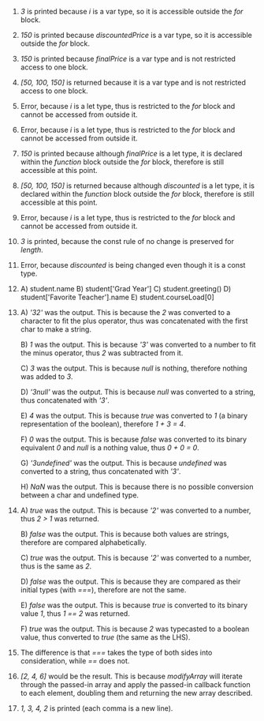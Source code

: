1. *3* is printed because *i* is a var type, so it is accessible outside the *for* block.
2. *150* is printed because *discountedPrice* is a var type, so it is accessible outside the *for* block.
3. *150* is printed because *finalPrice* is a var type and is not restricted access to one block.
4. *[50, 100, 150]* is returned because it is a var type and is not restricted access to one block.
5. Error, because *i* is a let type, thus is restricted to the *for* block and cannot be accessed from outside it.
6. Error, because *i* is a let type, thus is restricted to the *for* block and cannot be accessed from outside it.
7. *150* is printed because although *finalPrice* is a let type, it is declared within the *function* block outside the *for* block, therefore is still accessible at this point.
8. *[50, 100, 150]* is returned because although *discounted* is a let type, it is declared within the *function* block outside the *for* block, therefore is still accessible at this point.
9. Error, because *i* is a let type, thus is restricted to the *for* block and cannot be accessed from outside it.
10. *3* is printed, because the const rule of no change is preserved for *length*.
11. Error, because *discounted* is being changed even though it is a const type.
12. A) student.name B) student['Grad Year'] C) student.greeting() D) student['Favorite Teacher'].name E) student.courseLoad[0]
13. 
    A) *'32'* was the output. This is because the *2* was converted to a character to fit the plus operator, thus was concatenated with the first char to make a string.

    B) *1* was the output. This is because *'3'* was converted to a number to fit the minus operator, thus *2* was subtracted from it.

    C) *3* was the output. This is because *null* is nothing, therefore nothing was added to *3*.

    D) *'3null'* was the output. This is because *null* was converted to a string, thus concatenated with *'3'*.

    E) *4* was the output. This is because *true* was converted to *1* (a binary representation of the boolean), therefore *1 + 3 = 4*.

    F) *0* was the output. This is because *false* was converted to its binary equivalent *0* and *null* is a nothing value, thus *0 + 0 = 0*.

    G) *'3undefined'* was the output. This is because *undefined* was converted to a string, thus concatenated with *'3'*.

    H) *NaN* was the output. This is because there is no possible conversion between a char and undefined type.
14. 
    A) *true* was the output. This is because *'2'* was converted to a number, thus *2 > 1* was returned.

    B) *false* was the output. This is because both values are strings, therefore are compared alphabetically.

    C) *true* was the output. This is because *'2'* was converted to a number, thus is the same as *2*.

    D) *false* was the output. This is because they are compared as their initial types (with *===*), therefore are not the same.

    E) *false* was the output. This is because *true* is converted to its binary value *1*, thus *1 == 2* was returned.

    F) *true* was the output. This is because *2* was typecasted to a boolean value, thus converted to *true* (the same as the LHS).
15. The difference is that *===* takes the type of both sides into consideration, while *==* does not.
17. *[2, 4, 6]* would be the result. This is because *modifyArray* will iterate through the passed-in array and apply the passed-in callback function to each element, doubling them and returning the new array described.
19. *1, 3, 4, 2* is printed (each comma is a new line).